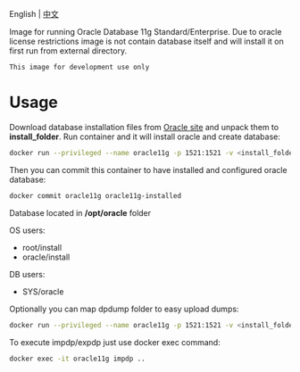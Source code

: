 English | [中文](README_CN.md)

Image for running Oracle Database 11g Standard/Enterprise. Due to oracle license restrictions image is not contain database itself and will install it on first run from external directory.

``This image for development use only``

# Usage
Download database installation files from [Oracle site](http://www.oracle.com/technetwork/database/in-memory/downloads/index.html) and unpack them to **install_folder**.
Run container and it will install oracle and create database:

```sh
docker run --privileged --name oracle11g -p 1521:1521 -v <install_folder>:/install wyran95/oracle-11g
```
Then you can commit this container to have installed and configured oracle database:
```sh
docker commit oracle11g oracle11g-installed
```

Database located in **/opt/oracle** folder

OS users:
* root/install
* oracle/install

DB users:
* SYS/oracle

Optionally you can map dpdump folder to easy upload dumps:
```sh
docker run --privileged --name oracle11g -p 1521:1521 -v <install_folder>:/install -v <local_dpdump>:/opt/oracle/dpdump wyran95/oracle-11g
```
To execute impdp/expdp just use docker exec command:
```sh
docker exec -it oracle11g impdp ..
```
